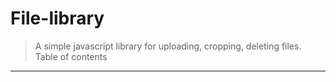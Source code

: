 File-library
=====================
> A simple javascript library for uploading, cropping, deleting files.
Table of contents
-----------------------------------
